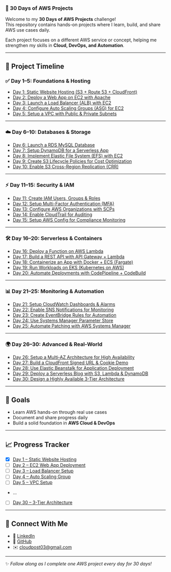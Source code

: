### 🚀 30 Days of AWS Projects  ###

Welcome to my **30 Days of AWS Projects** challenge!  
This repository contains hands-on projects where I learn, build, and share AWS use cases daily.  

Each project focuses on a different AWS service or concept, helping me strengthen my skills in **Cloud, DevOps, and Automation**.  

---

## 📌 Project Timeline  

### ✅ Day 1–5: Foundations & Hosting
- [Day 1: Static Website Hosting (S3 + Route 53 + CloudFront)](Day01/README.md)  
- [Day 2: Deploy a Web App on EC2 with Apache](Day02/README.md)  
- [Day 3: Launch a Load Balancer (ALB) with EC2](Day03/README.md)  
- [Day 4: Configure Auto Scaling Groups (ASG) for EC2](Day04/README.md)  
- [Day 5: Setup a VPC with Public & Private Subnets](Day05/README.md)  

---

### ☁️ Day 6–10: Databases & Storage
- [Day 6: Launch a RDS MySQL Database](Day06/README.md)  
- [Day 7: Setup DynamoDB for a Serverless App](Day07/README.md)  
- [Day 8: Implement Elastic File System (EFS) with EC2](Day08/README.md)  
- [Day 9: Create S3 Lifecycle Policies for Cost Optimization](Day09/README.md)  
- [Day 10: Enable S3 Cross-Region Replication (CRR)](Day10/README.md)  

---

### ⚡ Day 11–15: Security & IAM
- [Day 11: Create IAM Users, Groups & Roles](Day11/README.md)  
- [Day 12: Setup Multi-Factor Authentication (MFA)](Day12/README.md)  
- [Day 13: Configure AWS Organizations with SCPs](Day13/README.md)  
- [Day 14: Enable CloudTrail for Auditing](Day14/README.md)  
- [Day 15: Setup AWS Config for Compliance Monitoring](Day15/README.md)  

---

### 🛠️ Day 16–20: Serverless & Containers
- [Day 16: Deploy a Function on AWS Lambda](Day16/README.md)  
- [Day 17: Build a REST API with API Gateway + Lambda](Day17/README.md)  
- [Day 18: Containerize an App with Docker + ECS (Fargate)](Day18/README.md)  
- [Day 19: Run Workloads on EKS (Kubernetes on AWS)](Day19/README.md)  
- [Day 20: Automate Deployments with CodePipeline + CodeBuild](Day20/README.md)  

---

### 📊 Day 21–25: Monitoring & Automation
- [Day 21: Setup CloudWatch Dashboards & Alarms](Day21/README.md)  
- [Day 22: Enable SNS Notifications for Monitoring](Day22/README.md)  
- [Day 23: Create EventBridge Rules for Automation](Day23/README.md)  
- [Day 24: Use Systems Manager Parameter Store](Day24/README.md)  
- [Day 25: Automate Patching with AWS Systems Manager](Day25/README.md)  

---

### 🌍 Day 26–30: Advanced & Real-World
- [Day 26: Setup a Multi-AZ Architecture for High Availability](Day26/README.md)  
- [Day 27: Build a CloudFront Signed URL & Cookie Demo](Day27/README.md)  
- [Day 28: Use Elastic Beanstalk for Application Deployment](Day28/README.md)  
- [Day 29: Deploy a Serverless Blog with S3, Lambda & DynamoDB](Day29/README.md)  
- [Day 30: Design a Highly Available 3-Tier Architecture](Day30/README.md)  

---

## 🎯 Goals
- Learn AWS hands-on through real use cases  
- Document and share progress daily  
- Build a solid foundation in **AWS Cloud & DevOps**  

---

## 📈 Progress Tracker
- [x] [Day 1 – Static Website Hosting](Day01/README.md)  
- [ ] [Day 2 – EC2 Web App Deployment](Day02/README.md)  
- [ ] [Day 3 – Load Balancer Setup](Day03/README.md)  
- [ ] [Day 4 – Auto Scaling Group](Day04/README.md)  
- [ ] [Day 5 – VPC Setup](Day05/README.md)  
- …  
- [ ] [Day 30 – 3-Tier Architecture](Day30/README.md)  

---

## 🤝 Connect With Me  
- 💼 [LinkedIn](https://linkedin.com/in/pravinkr011)  
- 🐙 [GitHub](https://github.com/pravinkr011)  
- ✉️ [cloudpost03@gmail.com](mailto:cloudpost03@gmail.com)  

---
✨ *Follow along as I complete one AWS project every day for 30 days!*  
